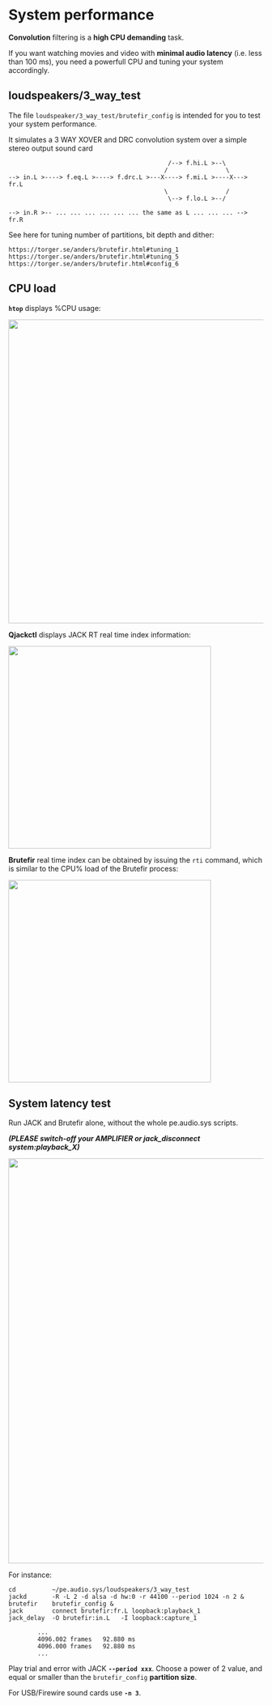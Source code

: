 # System performance

**Convolution** filtering is a **high CPU demanding** task.

If you want watching movies and video with **minimal audio latency** (i.e. less than 100 ms), you need a powerfull CPU and tuning your system accordingly.

## loudspeakers/3_way_test

The file `loudspeaker/3_way_test/brutefir_config` is intended for you to test your system performance.

It simulates a 3 WAY XOVER and DRC convolution system over a simple stereo output sound card


                                                /--> f.hi.L >--\
                                               /                \
    --> in.L >----> f.eq.L >----> f.drc.L >---X----> f.mi.L >----X---> fr.L
                                               \                /
                                                \--> f.lo.L >--/

    --> in.R >-- ... ... ... ... ... ... the same as L ... ... ... --> fr.R


See here for tuning number of partitions, bit depth and dither:

    https://torger.se/anders/brutefir.html#tuning_1
    https://torger.se/anders/brutefir.html#tuning_5
    https://torger.se/anders/brutefir.html#config_6


## CPU load

**`htop`** displays %CPU usage:

<a href="url"><img src="https://github.com/Rsantct/pe.audio.sys/blob/master/pe.audio.sys/doc/images/htop.png" align="center" width="600" ></a>


**Qjackctl** displays JACK RT real time index information:

<a href="url"><img src="https://github.com/Rsantct/pe.audio.sys/blob/master/pe.audio.sys/doc/images/qjackctl_RT_index.png" align="center" width="400" ></a>


**Brutefir** real time index can be obtained by issuing the `rti` command, which is similar to the CPU% load of the Brutefir process:

<a href="url"><img src="https://github.com/Rsantct/pe.audio.sys/blob/master/pe.audio.sys/doc/images/bf_rti.png" align="center" width="400" ></a>



## System latency test

Run JACK and Brutefir alone, without the whole pe.audio.sys scripts. 

***(PLEASE switch-off your AMPLIFIER or jack_disconnect system:playback_X)***

<a href="url"><img src="https://github.com/Rsantct/pe.audio.sys/blob/master/pe.audio.sys/doc/images/testing_latency.png" align="center" width="800" ></a>

For instance:

    cd          ~/pe.audio.sys/loudspeakers/3_way_test
    jackd       -R -L 2 -d alsa -d hw:0 -r 44100 --period 1024 -n 2 &
    brutefir    brutefir_config &
    jack        connect brutefir:fr.L loopback:playback_1
    jack_delay  -O brutefir:in.L   -I loopback:capture_1
    
            ...    
            4096.002 frames   92.880 ms
            4096.000 frames   92.880 ms
            ...

Play trial and error with JACK **`--period xxx`**. Choose a power of 2 value, and equal or smaller than the `brutefir_config` **partition size**.

For USB/Firewire sound cards use **`-n 3`**.


